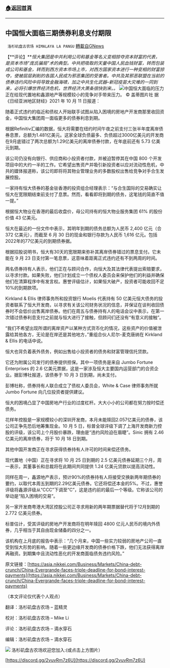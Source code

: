 ###  [:house:返回首頁](https://github.com/ourhimalayas/txt)
---


## 中国恒大面临三期债券利息支付期限
` 洛杉矶盘古农场 HIMALAYA LA PANGU` [轉載自GNews](https://gnews.org/zh-hans/1600454/)

【**评论】***恒大集团是中共利用公司和基金等名义变相掠夺资本财富的代表，是资本市场”庞氏骗局”术的典型。中共把吸取的天量中国人民血钱财富，转而包装成公司和基金，转而到西方资本市场上市，对西方国家资本进行一种变相的财富掠夺，使被层层剥削的各国人民成为邪恶集团的受害者。中共及其邪恶联盟在当前的债券违约风险中将导致金融海啸，加之中共生化武器–新冠疫苗大灾难的一同到来，必将引爆世界经济危机，世界经济大萧条很快到来。。*
![](https://assets.gnews.org/wp-content/uploads/2021/10/11111-1-e1634507363778.jpg)中国恒大面临的压力正在给现代置地和鑫源地产等规模较小的竞争对手带来压力。
© 盖蒂图片社
据《日经亚洲地区财经》2021 年 10 月 11 日报道：

随着正式违约的临近和债权人开始联手试图从陷入困境的房地产开发商那里收回资金，中国恒大集团周一面临更多的债券利息到期。

根据Refinitiv汇编的数据，恒大将需要在纽约时间午夜之前支付三张半年度离岸债券息票，总额为1.481亿美元。这家全球负债最多、负债超过3000亿美元的开发商在9月底错过了两次总额为1.29亿美元的离岸债券付款，在年底前还有 5.73 亿美元到期。

该公司仍没有向银行、供应商和小投资者付款，并被迫暂停其在中国 800 个开发项目中的大约一半的工作。它希望出售资产并吸引新投资者以应对流动性危机，中共的媒体报道称，该公司即将将其物业管理业务的多数股权出售给竞争对手合生发展控股。

一家持有恒大债券的基金驻香港的投资组合经理表示：“与合生国际的交易确实让恒大在宽限期结束前支付了息票。然而，看看即将到期的债务，这笔钱的简直不值一提。”

根据恒大物业在香港的最后收盘价，母公司持有的恒大物业服务集团 61% 的股份价值 43 亿美元。

恒大在最近的一份文件中表示，其明年到期的债务总额为人民币 2,400 亿元（合 372 亿美元），而截至 6 月 30 日的现金和银行存款为人民币 1,616 亿元。包括2022年的77亿美元的到期债券据。

根据招股说明书，恒大有30天的宽限期来弥补其离岸债券错过的票息支付。它未能在 9 月 23 日支付第一笔息票，这意味着距离正式违约还有不到两周的时间。

两名债券持有人表示，他们正在与顾问合作，向恒大及其法律代表提出索赔要求，以寻求付款。如果失败，他们计划成立一个债权人委员会来保护他们的利益并确保他们在清算程序中有发言权。惠誉评级估计，如果恒大破产，投资者可能收回不足10%的到期款项。

Kirkland & Ellis 律师事务所和投资银行 Moelis 代表持有 50 亿美元恒大债务的投资者联系了恒大开发商，以寻求有关该公司财务状况的信息，并保证在谈判收回债券时不会低价出售离岸债券。他们在周五与债券持有人的电话会议中表示，在第一次错过债券利息支付之前就与恒大进行了接触，但顾问们还没有“有意义的接触”。

“我们不希望出现所谓的离岸资产以某种方式货币化的情况，这些资产的价值被泄露给其他各方，无论是在岸还是其他地方，”重组合伙人尼尔-麦克唐纳在 Kirkland & Ellis 的电话中说。

恒大也背负着表外债务，例如出售给小投资者的债务和财富管理信托贷款。

它还为附属公司发行的债券提供担保。其中一项债务是来自 Jumbo Fortune Enterprises 的 2.6 亿美元票据，这是一家涉及恒大主要国内运营部门的合资企业。据彭博社报道，该债券于 10 月 3 日到期，尚未支付。

彭博社称，债券持有人联合成立了债权人委员会，White & Case 律师事务所就 Jumbo Fortune 向几位投资者提供建议。

恒大的困境凸显了中国房地产行业的过度杠杆。大大小小的公司都在努力按时偿还债务。

花样年控股是一家规模较小的深圳开发商，本月未能赎回2.057亿美元的债券，该公司正争先恐后地筹集现金。10 月 5 日，标普全球评级下调了上海开发商新力控股的评级，该公司上个月股价暴跌，理由是“违约风险迫在眉睫”。Sinic 拥有 2.46 亿美元的离岸债券，将于 10 月 18 日到期。

其他中国开发商正在寻求获得债券持有人许可的​​时间来偿还债务。

现代置地（中国）正在寻求将 10 月 25 日到期的 2.5 亿美元债券延期三个月，周一表示，其董事长和总裁将在此期间共同提供 1.24 亿美元贷款以提高流动性。

同样在周一，鑫源地产表示，预计90%的债券持有人将接受交换新两年期债券的要约，以取代本周五到期的2.29亿美元债券。它还将偿还本金的5%。不过，惠誉评级将鑫源评级从“CCC”下调至“C”，这是违约前的最后一个等级。它称该公司的举动是“陷入困境的交易”。

另一家开发商粤港大湾区控股公司正寻求用新的两年期票据替代将于12月到期的2.772 亿美元债券。

标普估计，受其评级的房地产开发商将在明年赎回 4800 亿元人民币的境内外债券，几乎相当于其自由现金储备的四分之一。

该机构在上月底的报告中表示：“几个月来，中国一些实力较弱的房地产公司一直受到恒大形势的影响。随着一些更边缘开发商的债券价格下跌，他们无法获得离岸再融资。到期集中且流动性恶化的开发商面临债务违约风险。”

原文链接：[https://asia.nikkei.com/Business/Markets/China-debt-crunch/China-Evergrande-faces-triple-deadline-for-bond-interest-payments](https://asia.nikkei.com/Business/Markets/China-debt-crunch/China-Evergrande-faces-triple-deadline-for-bond-interest-payments)

（本文评论仅代表个人观点）

翻译：洛杉矶盘古农场 – 蓝精灵

校对：洛杉矶盘古农场 – Mike Li

评论：洛杉矶盘古农场 – 滴水穿石

编辑：洛杉矶盘古农场 – 滴水穿石


![](https://assets.gnews.org/wp-content/uploads/2021/03/WhatsApp-Image-2021-06-26-at-22.05.30.jpeg)
洛杉矶盘古农场欢迎您加入:(或点击上方图片）

[https://discord.gg/2vuvRm7z6U](https://discord.gg/2vuvRm7z6U)
